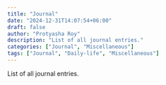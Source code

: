 ```yaml
---
title: "Journal"
date: "2024-12-31T14:07:54+06:00"
draft: false
author: "Protyasha Roy"
description: "List of all journal entries."
categories: ["Journal", "Miscellaneous"]
tags: ["Journal", "Daily-life", "Miscellaneous"]
---
```

List of all journal entries.